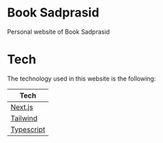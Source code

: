 # Book Sadprasid

Personal website of Book Sadprasid

# Tech

The technology used in this website is the following:

| Tech                                          |
| --------------------------------------------- |
| [Next.js](https://nextjs.org/)                |
| [Tailwind](https://tailwindcss.com/)          |
| [Typescript](https://www.typescriptlang.org/) |
